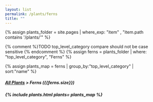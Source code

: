 ```yaml
---
layout: list                                                            
permalink: /plants/ferns
title: ""
---
```


{% assign plants_folder = site.pages | where_exp: "item" , "item.path contains '/plants/'" %}

{% comment %}TODO top_level_category compare should not be case sensitive {% endcomment %}
{% assign ferns = plants_folder | where: "top_level_category", "Ferns" %}

{% assign plants_map = ferns | group_by:"top_level_category" | sort:"name" %}

<h5>
	<a href="{{ "/plants/" | prepend:site.baseurl }}">All Plants</a> > Ferns ({{ferns.size}})
<h5>
	
{% include plants.html 
	plants= plants_map 
%}



